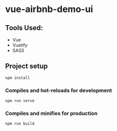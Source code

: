 # vue-airbnb-demo-ui

## Tools Used:
* Vue
* Vuetify
* SASS

## Project setup
```
npm install
```

### Compiles and hot-reloads for development
```
npm run serve
```

### Compiles and minifies for production
```
npm run build
```
